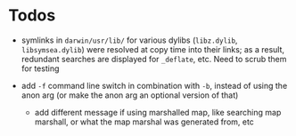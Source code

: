 # Todos

* symlinks in `darwin/usr/lib/` for various dylibs (`libz.dylib`, `libsymsea.dylib`) were resolved at copy time into their links; as a result, redundant searches are displayed for `_deflate`, etc.  Need to scrub them for testing

* add `-f` command line switch in combination with `-b`, instead of using the anon arg (or make the anon arg an optional version of that)

  * add different message if using marshalled map, like searching map marshall, or what the map marshal was generated from, etc